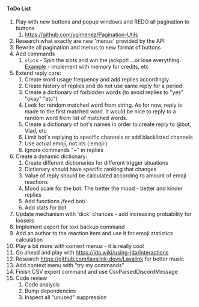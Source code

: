 #### ToDo List
1. Play with new buttons and popup windows and REDO all pagination to buttons
   1. https://github.com/ygimenez/Pagination-Utils
2. Research what exactly are new 'menus' provided by the API
3. Rewrite all pagination and menus to new format of buttons
4. Add commands
    1. `slots` - Spin the slots and win the jackpot! ...or lose everything. [Example](https://www.javacodegeeks.com/2014/08/programming-a-simple-slot-machine-game-using-java.html) - implement with memory for credits, etc
5. Extend reply core:
    1. Create word usage frequency and add replies accordingly
    2. Create history of replies and do not use same reply for a period
    3. Create a dictionary of forbidden words (to avoid replies to "yes" "okay" "etc")
    4. Look for random matched word from string. As for now, reply is made to the first matched word. It would be nice to reply to a random word from list of matched words.
    5. Create a dictionary of bot's names in order to create reply to @bot, Vlad, etc
    6. Limit bot's replying to specific channels or add blacklisted channels
    7. Use actual emoji, not ids (:emoji:)
    8. Ignore commands "~" in replies
6. Create a dynamic dictionary:
    1. Create different dictionaries for different trigger situations
    2. Dictionary should have specific ranking that changes
    3. Value of reply should be calculated according to amount of emoji reactions
    4. Mood scale for the bot. The better the mood - better and kinder replies
    5. Add functions /feed bot/
    6. Add stats for bot 
7. Update mechanism with 'dick' chances - add increasing probability for loosers
8. Implement export for text backup command
9. Add an author to the reaction item and use it for emoji statistics calculation
10. Play a bit more with context menus - it is really cool
11. Go ahead and play with https://jda.wiki/using-jda/interactions
12. Research https://github.com/lavalink-devs/Lavalink for better music
13. Add context menu with "try my commands"
14. Finish CSV export command and use CsvParsedDiscordMessage
15. Code review
    1. Code analysis
    2. Bump dependencies
    3. Inspect all "unused" suppression